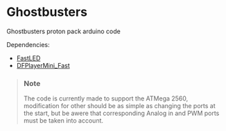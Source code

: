 # Ghostbusters
Ghostbusters proton pack arduino code


Dependencies:
- [FastLED](https://github.com/FastLED/FastLED)
- [DFPlayerMini_Fast](https://github.com/PowerBroker2/DFPlayerMini_Fast)

> ### Note
> The code is currently made to support the
> ATMega 2560, modification for other should be
> as simple as changing the ports at the start,
> but be awere that corresponding Analog in and
> PWM ports must be taken into account.
